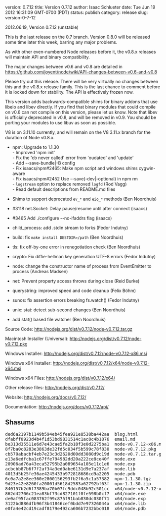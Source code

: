 version: 0.7.12
title: Version 0.7.12
author: Isaac Schlueter
date: Tue Jun 19 2012 16:31:09 GMT-0700 (PDT)
status: publish
category: release
slug: version-0-7-12

<p>2012.06.19, Version 0.7.12 (unstable)  </p>
<p>This is the last release on the 0.7 branch.  Version 0.8.0 will be released some time later this week, barring any major problems.  </p>
<p>As with other even-numbered Node releases before it, the v0.8.x releases will maintain API and binary compatibility.  </p>
<p>The major changes between v0.6 and v0.8 are detailed in <a href="https://github.com/joyent/node/wiki/API-changes-between-v0.6-and-v0.8">https://github.com/joyent/node/wiki/API-changes-between-v0.6-and-v0.8</a>  </p>
<p>Please try out this release.  There will be very virtually no changes between this and the v0.8.x release family.  This is the last chance to comment before it is locked down for stability.  The API is effectively frozen now.  </p>
<p>This version adds backwards-compatible shims for binary addons that use libeio and libev directly.  If you find that binary modules that could compile on v0.6 can not compile on this version, please let us know. Note that libev is officially deprecated in v0.8, and will be removed in v0.9.  You should be porting your modules to use libuv as soon as possible.  </p>
<p>V8 is on 3.11.10 currently, and will remain on the V8 3.11.x branch for the duration of Node v0.8.x.   </p>
<ul>   <li><p>npm: Upgrade to 1.1.30<br> - Improved &#39;npm init&#39;<br> - Fix the &#39;cb never called&#39; error from &#39;oudated&#39; and &#39;update&#39;<br> - Add --save-bundle|-B config<br> - Fix isaacs/npm#2465: Make npm script and windows shims cygwin-aware<br> - Fix isaacs/npm#2452 Use --save(-dev|-optional) in npm rm<br> - <code>logstream</code> option to replace removed <code>logfd</code> (Rod Vagg)<br> - Read default descriptions from README.md files </p>
  </li> <li><p>Shims to support deprecated <code>ev_*</code> and <code>eio_*</code> methods (Ben Noordhuis)</p>
  </li> <li><p>#3118 net.Socket: Delay pause/resume until after connect (isaacs)</p>
  </li> <li><p>#3465 Add ./configure --no-ifaddrs flag (isaacs)</p>
  </li> <li><p>child_process: add .stdin stream to forks (Fedor Indutny)</p>
  </li> <li><p>build: fix <code>make install DESTDIR=/path</code> (Ben Noordhuis)</p>
  </li> <li><p>tls: fix off-by-one error in renegotiation check (Ben Noordhuis)</p>
  </li> <li><p>crypto: Fix diffie-hellman key generation UTF-8 errors (Fedor Indutny)</p>
  </li> <li><p>node: change the constructor name of process from EventEmitter to process (Andreas Madsen)</p>
  </li> <li><p>net: Prevent property access throws during close (Reid Burke)</p>
  </li> <li><p>querystring: improved speed and code cleanup (Felix Böhm)</p>
  </li> <li><p>sunos: fix assertion errors breaking fs.watch() (Fedor Indutny)</p>
  </li> <li><p>unix: stat: detect sub-second changes (Ben Noordhuis)</p>
  </li> <li><p>add stat() based file watcher (Ben Noordhuis)</p>
  </li> </ul> <p>Source Code: <a href="http://nodejs.org/dist/v0.7.12/node-v0.7.12.tar.gz">http://nodejs.org/dist/v0.7.12/node-v0.7.12.tar.gz</a>  </p>
  <p>Macintosh Installer (Universal): <a href="http://nodejs.org/dist/v0.7.12/node-v0.7.12.pkg">http://nodejs.org/dist/v0.7.12/node-v0.7.12.pkg</a>  </p>
  <p>Windows Installer: <a href="http://nodejs.org/dist/v0.7.12/node-v0.7.12-x86.msi">http://nodejs.org/dist/v0.7.12/node-v0.7.12-x86.msi</a>  </p>
  <p>Windows x64 Installer: <a href="http://nodejs.org/dist/v0.7.12/x64/node-v0.7.12-x64.msi">http://nodejs.org/dist/v0.7.12/x64/node-v0.7.12-x64.msi</a>  </p>
  <p>Windows x64 Files: <a href="http://nodejs.org/dist/v0.7.12/x64/">http://nodejs.org/dist/v0.7.12/x64/</a>  </p>
  <p>Other release files: <a href="http://nodejs.org/dist/v0.7.12/">http://nodejs.org/dist/v0.7.12/</a>  </p>
  <p>Website: <a href="http://nodejs.org/docs/v0.7.12/">http://nodejs.org/docs/v0.7.12/</a>  </p>
  <p>Documentation: <a href="http://nodejs.org/docs/v0.7.12/api/">http://nodejs.org/docs/v0.7.12/api/</a> </p>

<h2>Shasums</h2>

<pre>ded6a2197b1149b594eb45fea921e8538ba442aa  blog.html
dfabff0923d4b4f1d53bd9831514c1ac8c4b1876  email.md
be313d35511e6d7e43cae5fa2b18f3e0d2275ba1  node-v0.7.12-x86.msi
8f7ba0c8283e3863de32fd5c034f5b599c78f830  node-v0.7.12.pkg
cb570abacbf4eb7e23c3d2620d00dd3080d9c19d  node-v0.7.12.tar.gz
e13a6edfcba1c67ffe794982dd20a222ce8ce40f  node.exe
20906ad76a43eca52795b2a089654a105e11c1e6  node.exp
acbcbb87b6f7f2af34a3ed0abe6131d9e7a237af  node.lib
4013d5b25fe36ae4245433b972818686cd9a2205  node.pdb
6c0a7a2e8ee360e2800156293fb2f6a5c1a57382  npm-1.1.30.tgz
9d23e42e8260fa20001d5618d2583a62792bf63f  npm-1.1.30.zip
840157b2d6f7389ba70b07fc9ddc048b92c501cc  x64/node-v0.7.12-x64.msi
862d42706c21ea83bf73cd827101f0fe598b0cf7  x64/node.exe
de0af95fac083762f99c875f91bab830dc030f71  x64/node.exp
3122bd886dfb96f3b41846cef0bdd7e97326044a  x64/node.lib
e0fa4e42cd19cadf8179e492ca606b7232bbc018  x64/node.pdb</pre>
